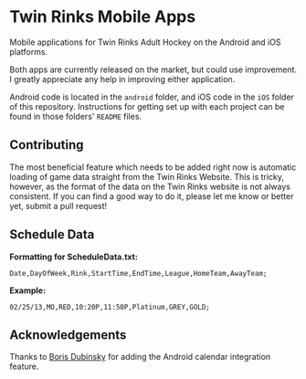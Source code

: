 # Twin Rinks Mobile Apps

Mobile applications for Twin Rinks Adult Hockey on the Android and iOS platforms. 

Both apps are currently released on the market, but could use improvement. I greatly appreciate any help in improving either application.

Android code is located in the `android` folder, and iOS code in the `iOS` folder of this repository. Instructions for getting set up with each project can be found in those folders' `README` files.

## Contributing
The most beneficial feature which needs to be added right now is automatic loading of game data straight from the Twin Rinks Website. This is tricky, however, as the format of the data on the Twin Rinks website is not always consistent. If you can find a good way to do it, please let me know or better yet, submit a pull request!

## Schedule Data
**Formatting for ScheduleData.txt:**

`Date,DayOfWeek,Rink,StartTime,EndTime,League,HomeTeam,AwayTeam;`
  
**Example:**
   
`02/25/13,MO,RED,10:20P,11:50P,Platinum,GREY,GOLD;`

## Acknowledgements
Thanks to [Boris Dubinsky](http://www.github.com/dubi13) for adding the Android calendar integration feature.
